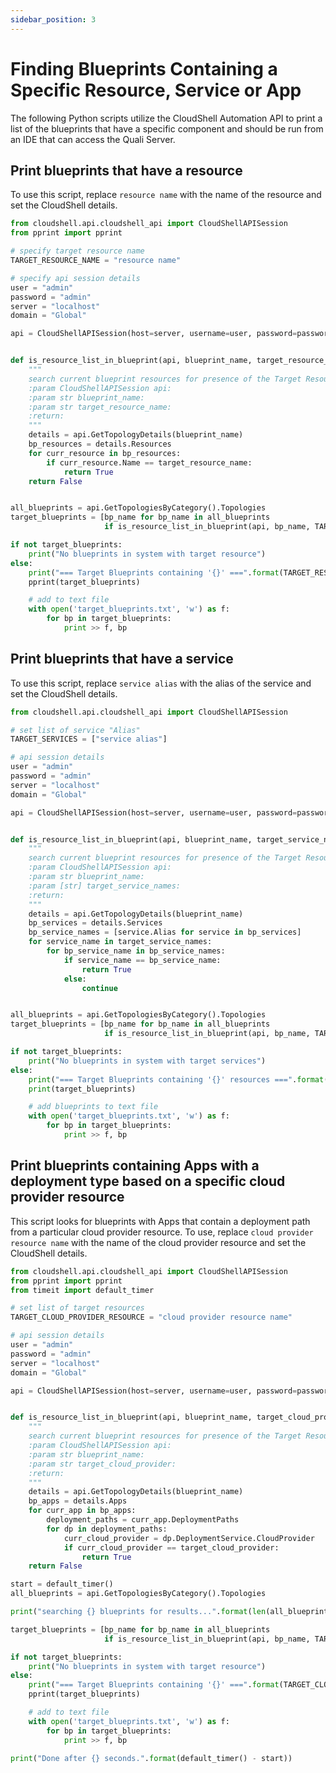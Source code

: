 ```yaml
---
sidebar_position: 3
---
```


# Finding Blueprints Containing a Specific Resource, Service or App

The following Python scripts utilize the CloudShell Automation API to print a list of the blueprints that have a specific component and should be run from an IDE that can access the Quali Server.    

## Print blueprints that have a resource

To use this script, replace `resource name` with the name of the resource and set the CloudShell details.

```python
from cloudshell.api.cloudshell_api import CloudShellAPISession
from pprint import pprint

# specify target resource name
TARGET_RESOURCE_NAME = "resource name"

# specify api session details
user = "admin"
password = "admin"
server = "localhost"
domain = "Global"

api = CloudShellAPISession(host=server, username=user, password=password, domain=domain)


def is_resource_list_in_blueprint(api, blueprint_name, target_resource_name):
    """
    search current blueprint resources for presence of the Target Resource
    :param CloudShellAPISession api:
    :param str blueprint_name:
    :param str target_resource_name:
    :return:
    """
    details = api.GetTopologyDetails(blueprint_name)
    bp_resources = details.Resources
    for curr_resource in bp_resources:
        if curr_resource.Name == target_resource_name:
            return True
    return False


all_blueprints = api.GetTopologiesByCategory().Topologies
target_blueprints = [bp_name for bp_name in all_blueprints
                     if is_resource_list_in_blueprint(api, bp_name, TARGET_RESOURCE_NAME)]

if not target_blueprints:
    print("No blueprints in system with target resource")
else:
    print("=== Target Blueprints containing '{}' ===".format(TARGET_RESOURCE_NAME))
    pprint(target_blueprints)

    # add to text file
    with open('target_blueprints.txt', 'w') as f:
        for bp in target_blueprints:
            print >> f, bp
```

## Print blueprints that have a service

To use this script, replace `service alias` with the alias of the service and set the CloudShell details.

```python
from cloudshell.api.cloudshell_api import CloudShellAPISession

# set list of service "Alias"
TARGET_SERVICES = ["service alias"]

# api session details
user = "admin"
password = "admin"
server = "localhost"
domain = "Global"

api = CloudShellAPISession(host=server, username=user, password=password, domain=domain)


def is_resource_list_in_blueprint(api, blueprint_name, target_service_names):
    """
    search current blueprint resources for presence of the Target Resource
    :param CloudShellAPISession api:
    :param str blueprint_name:
    :param [str] target_service_names:
    :return:
    """
    details = api.GetTopologyDetails(blueprint_name)
    bp_services = details.Services
    bp_service_names = [service.Alias for service in bp_services]
    for service_name in target_service_names:
        for bp_service_name in bp_service_names:
            if service_name == bp_service_name:
                return True
            else:
                continue


all_blueprints = api.GetTopologiesByCategory().Topologies
target_blueprints = [bp_name for bp_name in all_blueprints
                     if is_resource_list_in_blueprint(api, bp_name, TARGET_SERVICES)]

if not target_blueprints:
    print("No blueprints in system with target services")
else:
    print("=== Target Blueprints containing '{}' resources ===".format(TARGET_SERVICES))
    print(target_blueprints)

    # add blueprints to text file
    with open('target_blueprints.txt', 'w') as f:
        for bp in target_blueprints:
            print >> f, bp
```

## Print blueprints containing Apps with a deployment type based on a specific cloud provider resource

This script looks for blueprints with Apps that contain a deployment path from a particular cloud provider resource. To use, replace `cloud provider resource name` with the name of the cloud provider resource and set the CloudShell details.

```python
from cloudshell.api.cloudshell_api import CloudShellAPISession
from pprint import pprint
from timeit import default_timer

# set list of target resources
TARGET_CLOUD_PROVIDER_RESOURCE = "cloud provider resource name"

# api session details
user = "admin"
password = "admin"
server = "localhost"
domain = "Global"

api = CloudShellAPISession(host=server, username=user, password=password, domain=domain)


def is_resource_list_in_blueprint(api, blueprint_name, target_cloud_provider):
    """
    search current blueprint resources for presence of the Target Resource
    :param CloudShellAPISession api:
    :param str blueprint_name:
    :param str target_cloud_provider:
    :return:
    """
    details = api.GetTopologyDetails(blueprint_name)
    bp_apps = details.Apps
    for curr_app in bp_apps:
        deployment_paths = curr_app.DeploymentPaths
        for dp in deployment_paths:
            curr_cloud_provider = dp.DeploymentService.CloudProvider
            if curr_cloud_provider == target_cloud_provider:
                return True
    return False

start = default_timer()
all_blueprints = api.GetTopologiesByCategory().Topologies

print("searching {} blueprints for results...".format(len(all_blueprints)))

target_blueprints = [bp_name for bp_name in all_blueprints
                     if is_resource_list_in_blueprint(api, bp_name, TARGET_CLOUD_PROVIDER_RESOURCE)]

if not target_blueprints:
    print("No blueprints in system with target resource")
else:
    print("=== Target Blueprints containing '{}' ===".format(TARGET_CLOUD_PROVIDER_RESOURCE))
    pprint(target_blueprints)

    # add to text file
    with open('target_blueprints.txt', 'w') as f:
        for bp in target_blueprints:
            print >> f, bp

print("Done after {} seconds.".format(default_timer() - start))
```
